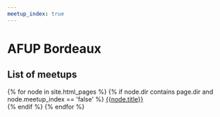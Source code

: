 ```yaml
---
meetup_index: true
---
```


# AFUP Bordeaux

## List of meetups

{% for node in site.html_pages %}
    {% if node.dir contains page.dir and node.meetup_index == 'false' %}
        [{{node.title}}]({{node.url}})  
    {% endif %}
{% endfor %}